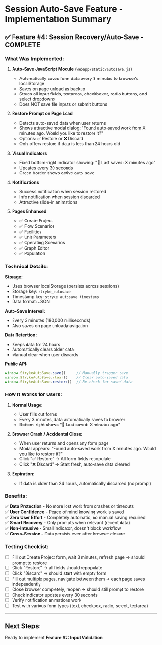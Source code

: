 # Session Auto-Save Feature - Implementation Summary

## ✅ **Feature #4: Session Recovery/Auto-Save - COMPLETE**

### What Was Implemented:

1. **Auto-Save JavaScript Module** (`webapp/static/autosave.js`)
   - Automatically saves form data every 3 minutes to browser's localStorage
   - Saves on page unload as backup
   - Stores all input fields, textareas, checkboxes, radio buttons, and select dropdowns
   - Does NOT save file inputs or submit buttons

2. **Restore Prompt on Page Load**
   - Detects auto-saved data when user returns
   - Shows attractive modal dialog: "Found auto-saved work from X minutes ago. Would you like to restore it?"
   - Options: ✅ Restore or ❌ Discard
   - Only offers restore if data is less than 24 hours old

3. **Visual Indicators**
   - Fixed bottom-right indicator showing: "💾 Last saved: X minutes ago"
   - Updates every 30 seconds
   - Green border shows active auto-save

4. **Notifications**
   - Success notification when session restored
   - Info notification when session discarded
   - Attractive slide-in animations

5. **Pages Enhanced**
   - ✅ Create Project
   - ✅ Flow Scenarios
   - ✅ Facilities
   - ✅ Unit Parameters
   - ✅ Operating Scenarios
   - ✅ Graph Editor
   - ✅ Population

### Technical Details:

**Storage:**
- Uses browser localStorage (persists across sessions)
- Storage key: `stryke_autosave`
- Timestamp key: `stryke_autosave_timestamp`
- Data format: JSON

**Auto-Save Interval:**
- Every 3 minutes (180,000 milliseconds)
- Also saves on page unload/navigation

**Data Retention:**
- Keeps data for 24 hours
- Automatically clears older data
- Manual clear when user discards

**Public API:**
```javascript
window.StrykeAutoSave.save()     // Manually trigger save
window.StrykeAutoSave.clear()    // Clear auto-saved data
window.StrykeAutoSave.restore()  // Re-check for saved data
```

### How It Works for Users:

1. **Normal Usage:**
   - User fills out forms
   - Every 3 minutes, data automatically saves to browser
   - Bottom-right shows "💾 Last saved: X minutes ago"

2. **Browser Crash / Accidental Close:**
   - When user returns and opens any form page
   - Modal appears: "Found auto-saved work from X minutes ago. Would you like to restore it?"
   - Click "✅ Restore" → All form fields repopulate
   - Click "❌ Discard" → Start fresh, auto-save data cleared

3. **Expiration:**
   - If data is older than 24 hours, automatically discarded (no prompt)

### Benefits:

✅ **Data Protection** - No more lost work from crashes or timeouts  
✅ **User Confidence** - Peace of mind knowing work is saved  
✅ **Zero User Effort** - Completely automatic, no manual saving required  
✅ **Smart Recovery** - Only prompts when relevant (recent data)  
✅ **Non-Intrusive** - Small indicator, doesn't block workflow  
✅ **Cross-Session** - Data persists even after browser closure  

### Testing Checklist:

- [ ] Fill out Create Project form, wait 3 minutes, refresh page → should prompt to restore
- [ ] Click "Restore" → all fields should repopulate
- [ ] Click "Discard" → should start with empty form
- [ ] Fill out multiple pages, navigate between them → each page saves independently
- [ ] Close browser completely, reopen → should still prompt to restore
- [ ] Check indicator updates every 30 seconds
- [ ] Verify notification animations work
- [ ] Test with various form types (text, checkbox, radio, select, textarea)

---

## Next Steps:

Ready to implement **Feature #2: Input Validation**

